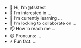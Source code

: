 - 👋 Hi, I’m @fsktest
- 👀 I’m interested in ...
- 🌱 I’m currently learning ...
- 💞️ I’m looking to collaborate on ...
- 📫 How to reach me ...
- 😄 Pronouns: ...
- ⚡ Fun fact: ...

<!---
fsktest/fsktest is a ✨ special ✨ repository because its `README.md` (this file) appears on your GitHub profile.
You can click the Preview link to take a look at your changes.
--->

